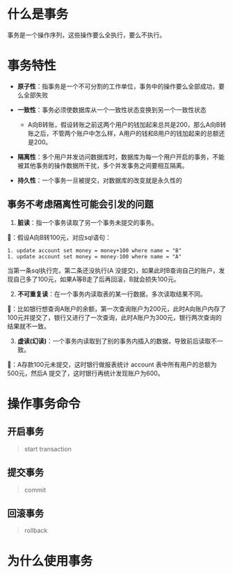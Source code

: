 # 什么是事务
事务是一个操作序列，这些操作要么全执行，要么不执行。

# 事务特性

- **原子性**：指事务是一个不可分割的工作单位，事务中的操作要么全部成功，要么全部失败
- **一致性**：事务必须使数据库从一个一致性状态变换到另一个一致性状态
  - A向B转账，假设转账之前这两个用户的钱加起来总共是200，那么A向B转账之后，不管两个账户中怎么样，A用户的钱和B用户的钱加起来的总额还是200。

- **隔离性**：多个用户并发访问数据库时，数据库为每一个用户开启的事务，不能被其他事务的操作数据所干扰，多个并发事务之间要相互隔离。
- **持久性**：一个事务一旦被提交，对数据库的改变就是永久性的

## 事务不考虑隔离性可能会引发的问题
1. **脏读**：指一个事务读取了另一个事务未提交的事务。

🌰：假设A向B转100元，对应sql语句：
```
1. update account set money = money+100 where name = "B"
1. update account set money = money-100 where name = "A"
```
当第一条sql执行完，第二条还没执行(A 没提交)，如果此时B查询自己的账户，发现自己多了100元，如果A等B走了后再回滚，B就会损失100元。

2. **不可重复读**：在一个事务内读取表的某一行数据，多次读取结果不同。

🌰：比如银行想查询A账户的余额，第一次查询账户为200元，此时A向账户内存了100元并提交了，银行又进行了一次查询，此时A账户为300元，银行两次查询的结果就不一致。

3. **虚读(幻读)**：一个事务内读取到了别的事务内插入的数据，导致前后读取不一致。

🌰：A存款100元未提交，这时银行做报表统计 account 表中所有用户的总额为 500元，然后A 提交了，这时银行再统计发现账户为600。


# 操作事务命令

## 开启事务
> start transaction
## 提交事务
> commit
## 回滚事务
> rollback
# 为什么使用事务

